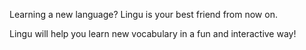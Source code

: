 Learning a new language? Lingu is your best friend from now on.

Lingu will help you learn new vocabulary in a fun and interactive way!
